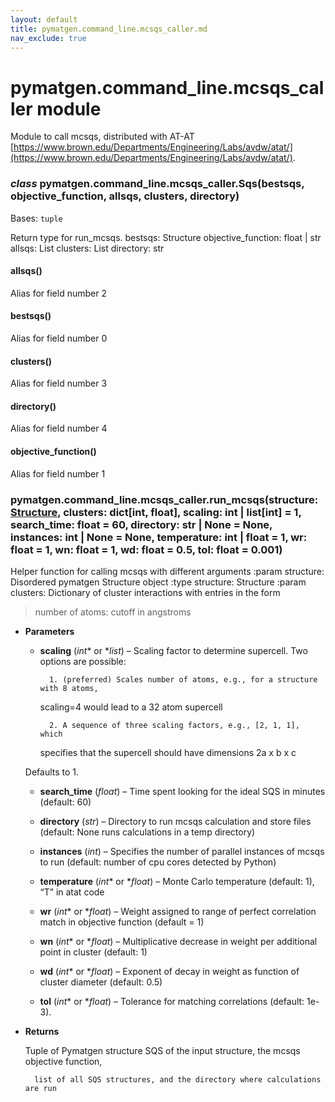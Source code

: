 ```yaml
---
layout: default
title: pymatgen.command_line.mcsqs_caller.md
nav_exclude: true
---
```


# pymatgen.command_line.mcsqs_caller module

Module to call mcsqs, distributed with AT-AT
[https://www.brown.edu/Departments/Engineering/Labs/avdw/atat/](https://www.brown.edu/Departments/Engineering/Labs/avdw/atat/).


### _class_ pymatgen.command_line.mcsqs_caller.Sqs(bestsqs, objective_function, allsqs, clusters, directory)
Bases: `tuple`

Return type for run_mcsqs.
bestsqs: Structure
objective_function: float | str
allsqs: List
clusters: List
directory: str


#### allsqs()
Alias for field number 2


#### bestsqs()
Alias for field number 0


#### clusters()
Alias for field number 3


#### directory()
Alias for field number 4


#### objective_function()
Alias for field number 1


### pymatgen.command_line.mcsqs_caller.run_mcsqs(structure: [Structure](pymatgen.core.structure.md#pymatgen.core.structure.Structure), clusters: dict[int, float], scaling: int | list[int] = 1, search_time: float = 60, directory: str | None = None, instances: int | None = None, temperature: int | float = 1, wr: float = 1, wn: float = 1, wd: float = 0.5, tol: float = 0.001)
Helper function for calling mcsqs with different arguments
:param structure: Disordered pymatgen Structure object
:type structure: Structure
:param clusters: Dictionary of cluster interactions with entries in the form

> number of atoms: cutoff in angstroms


* **Parameters**


    * **scaling** (*int** or **list*) – Scaling factor to determine supercell. Two options are possible:


            1. (preferred) Scales number of atoms, e.g., for a structure with 8 atoms,
        scaling=4 would lead to a 32 atom supercell


            2. A sequence of three scaling factors, e.g., [2, 1, 1], which
        specifies that the supercell should have dimensions 2a x b x c

    Defaults to 1.



    * **search_time** (*float*) – Time spent looking for the ideal SQS in minutes (default: 60)


    * **directory** (*str*) – Directory to run mcsqs calculation and store files (default: None
    runs calculations in a temp directory)


    * **instances** (*int*) – Specifies the number of parallel instances of mcsqs to run
    (default: number of cpu cores detected by Python)


    * **temperature** (*int** or **float*) – Monte Carlo temperature (default: 1), “T” in atat code


    * **wr** (*int** or **float*) – Weight assigned to range of perfect correlation match in objective
    function (default = 1)


    * **wn** (*int** or **float*) – Multiplicative decrease in weight per additional point in cluster (default: 1)


    * **wd** (*int** or **float*) – Exponent of decay in weight as function of cluster diameter (default: 0.5)


    * **tol** (*int** or **float*) – Tolerance for matching correlations (default: 1e-3).



* **Returns**

    Tuple of Pymatgen structure SQS of the input structure, the mcsqs objective function,

        list of all SQS structures, and the directory where calculations are run